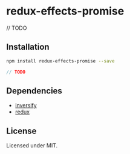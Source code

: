# redux-effects-promise

// TODO

## Installation

```sh
npm install redux-effects-promise --save
```

```typescript
// TODO
```

## Dependencies

* [inversify](https://www.npmjs.com/package/inversify)  
* [redux](https://github.com/reactjs/redux)  

## License

Licensed under MIT.